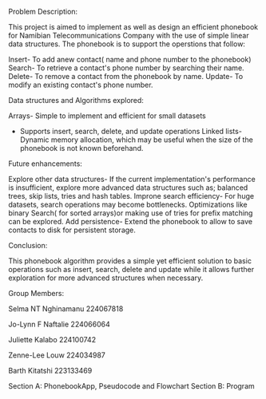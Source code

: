 Problem Description:

This project is aimed to implement as well as design an efficient phonebook for Namibian Telecommunications Company with the use of simple linear data structures. The phonebook is to support the operstions that follow:

Insert- To add anew contact( name and phone number to the phonebook)
Search- To retrieve a contact's phone number by searching their name.
Delete- To remove a contact from the phonebook by name.
Update- To modify an existing contact's phone number.

Data structures and Algorithms explored:

Arrays- Simple to implement and efficient for small datasets 
- Supports insert, search, delete, and update operations
Linked lists- Dynamic memory allocation, which may be useful when the size of the phonebook is not known beforehand.

Future enhancements:

Explore other data structures- If the current implementation's performance is insufficient, explore more advanced data structures such as; balanced trees, skip lists, tries and hash tables.
Improne search efficiency- For huge datasets, search operations may become bottlenecks. Optimizations like binary Search( for sorted arrays)or making use of tries for prefix matching can be explored.
Add persistence- Extend the phonebook to allow to save contacts to disk for persistent storage.

Conclusion:

This phonebook algorithm provides a simple yet efficient solution to basic operations such as insert, search, delete and update while it allows further exploration for more advanced structures when necessary.

Group Members:

Selma NT Nghinamanu  224067818

Jo-Lynn F Naftalie   224066064

Juliette Kalabo      224100742

Zenne-Lee Louw       224034987

Barth Kitatshi       223133469

Section A: PhonebookApp, Pseudocode and Flowchart
Section B: Program
